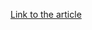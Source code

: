 [Link to the article](https://www.fireeye.com/content/dam/fireeye-www/global/en/current-threats/pdfs/rpt-poison-ivy.pdf)
